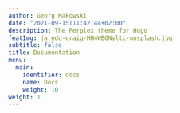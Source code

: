 ```yaml
---
author: Georg Makowski
date: "2021-09-15T11:42:44+02:00"
description: The Perplex theme for Hugo
featImg: jaredd-craig-HH4WBGNyltc-unsplash.jpg
subtitle: false
title: Documentation
menu:
  main:
    identifier: docs
    name: Docs
    weight: 10
weight: 1
---
```

